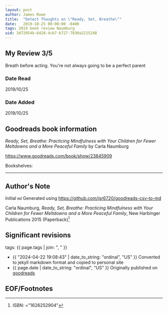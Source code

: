 ```yaml
---
layout: post
author: James Rowe
title:  "Detect Thoughts on \"Ready, Set, Breathe\""
date:   2019-10-25 00:00:00 -0400
tags: 2019 book review Naumburg 
uid: 3d72054b-6428-4cb7-b727-7830a2215248
---
```




## My Review 3/5

Breath before acting. You're not always going to be a perfect parent

### Date Read
2019/10/25

### Date Added
2019/10/25

## Goodreads book information

*Ready, Set, Breathe: Practicing Mindfulness with Your Children for Fewer Meltdowns and a More Peaceful Family* by Carla Naumburg

https://www.goodreads.com/book/show/23845909

Bookshelves: 

---

## Author's Note

Initial `md` Generated using https://github.com/jsr6720/goodreads-csv-to-md

Carla Naumburg, *Ready, Set, Breathe: Practicing Mindfulness with Your Children for Fewer Meltdowns and a More Peaceful Family*,  New Harbinger Publications 2015 (Paperback)[^1]

## Significant revisions

tags: {{ page.tags | join: ", " }} <!-- todo move this somewhere -->

- {{ "2024-04-22 19:08:43" | date_to_string: "ordinal", "US" }} Converted to jekyll markdown format and copied to personal site
- {{ page.date | date_to_string: "ordinal", "US" }} Originally published on [goodreads](https://www.goodreads.com)

## EOF/Footnotes

[^1]: ISBN: ="1626252904"